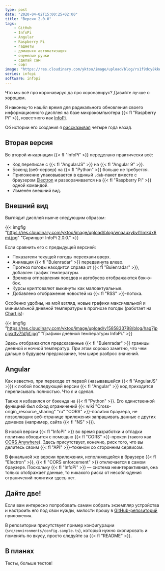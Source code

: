 ```yaml
---
type: post
date: "2020-04-02T15:00:25+02:00"
title: "Версия 2.0.0"
tags:
    - GitHub
    - InfoPi
    - Angular
    - Raspberry Pi
    - гаджеты
    - домашняя автоматизация
    - очумелые ручки
    - сделай сам
    - софт
image: "https://res.cloudinary.com/yktoo/image/upload/blog/rs1f9dcy8kkwtsdsuld3.jpg"
series: infopi
software: infopi
---
```


Что мы всё про коронавирус да про коронавирус? Давайте лучше о хорошем.

Я наконец-то нашёл время для радикального обновления своего информационного дисплея на базе микрокомпьютера {{< fl "Raspberry Pi" >}}, известного как [InfoPi](/software/infopi).

Об истории его создания я [рассказывал](0278) четыре года назад.

<!--more-->

## Вторая версия

Во второй инкарнации {{< fl "InfoPi" >}} переделано практически всё:

* Код переписан с {{< fl "AngularJS" >}} на {{< fl "Angular 9" >}}.
* Бэкенд (веб-сервер) на {{< fl "Python" >}} больше не требуется.
* Приложение упаковывается в единый `.deb`-пакет вместе с браузером [Electron](https://www.electronjs.org/) и разворачивается на {{< fl "Raspberry Pi" >}} одной командой.
* Изменён внешний вид.

## Внешний вид

Выглядит дисплей нынче следующим образом:

{{< imgfig "https://res.cloudinary.com/yktoo/image/upload/blog/wnaauxybvl1limkdx8mi.jpg" "Скриншот InfoPi 2.0.0." >}}

Если сравнить его с предыдущей версией:

* Показатели текущей погоды переехали вверх.
* Анимация {{< fl "Buienradar" >}} передвинута влево.
* Прогноз погоды находится справа от {{< fl "Buienradar" >}}, добавлен график температуры.
* Времена отправления поездов и автобусов отображаются бок-о-бок.
* Курсы криптовалют выкинуты как малоактуальные.
* Добавлено отображение новостей из {{< fl "RSS" >}}-потока.

Особенно удобны, на мой взгляд, новые графики максимальной и минимальной дневной температуры в прогнозе погоды (работает на [Chart.js](https://www.chartjs.org/)):

{{< imgfig "https://res.cloudinary.com/yktoo/image/upload/v1585833788/blog/hag7jpcjyxtfv7fdfjjf.jpg" "Графики дневной температуры InfoPi." >}}

Здесь отображаются предсказанные {{< fl "Buienradar" >}} границы дневной и ночной температур. При этом хорошо заметно, что чем дальше в будущем предсказание, тем шире разброс значений.

## Angular

Как известно, при переходе от первой (называвшейся {{< fl "AngularJS" >}}) к любой последующей версии {{< fl "Angular" >}} код приходится переписывать полностью. Что я и сделал.

Также я избавился от бэкенда на {{< fl "Python" >}}. Его единственной функцией был обход ограничений {{< wiki "Cross-origin_resource_sharing" "ru" "CORS" >}}-политик браузера, не позволявших веб-странице приложения запрашивать данные с других доменов (например, сайта {{< fl "NS" >}}).

В новой версии {{< fl "InfoPi" >}} во время разработки и отладки политика обходится с помощью {{< fl "CORS" >}}-прокси (такого как [CORS Anywhere](https://cors-anywhere.herokuapp.com/)). Здесь присутствует, конечно, риск того, что вы делитесь своим {{< fl "API" >}}-токеном со сторонним сервисом.

В финальной же версии приложения, исполняющейся в браузере {{< fl "Electron" >}}, {{< fl "CORS enforcement" >}} отключается в самом браузере. Поскольку {{< fl "InfoPi" >}} — система неинтерактивная, она только отображает данные, то никакого риска от несоблюдения ограничений политики здесь нет.

## Дайте две!

Если вам интересно попробовать самим собрать экземпляр устройства и настроить его под свои нужды, милости прошу в [GitHub-репозиторий](https://github.com/yktoo/infopi) приложения.

В репозитории присутствует пример конфигурации (`src/environments/config.sample.ts`), который нужно скопировать и поменять по вкусу, просто следуйте за {{< fl "README" >}}.

## В планах

Тесты, больше тестов!
